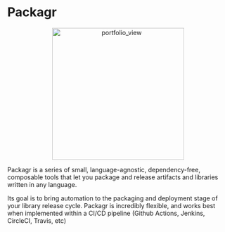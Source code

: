 # Packagr

<p align="center">
  <a href="https://github.com/PackagrIO/docs">
  <img width="300" alt="portfolio_view" src="https://cdn.rawgit.com/PackagrIO/docs/master/images/logo/logo-black.png">
  </a>
</p>


Packagr is a series of small, language-agnostic, dependency-free, composable tools that let  you package and release
artifacts and libraries written in any language.

Its goal is to bring automation to the packaging and deployment stage of your library release cycle.
Packagr is incredibly flexible, and works best when implemented within a CI/CD pipeline (Github Actions, Jenkins, CircleCI, Travis, etc)



